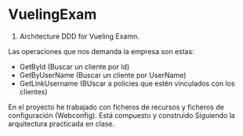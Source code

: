 # VuelingExam

1. Architecture DDD for Vueling Examn.

Las operaciones que nos demanda la empresa son estas:
  - GetById (Buscar un cliente por Id)
  - GetByUserName (Buscar un cliente por UserName)
  - GetLinkUsername (BUscar a policies que estén vinculados con los clientes)

En el proyecto he trabajado con ficheros de recursos y ficheros de configuración (Webconfig).
Está compuesto y construido Siguiendo la arquitectura practicada en clase. 
